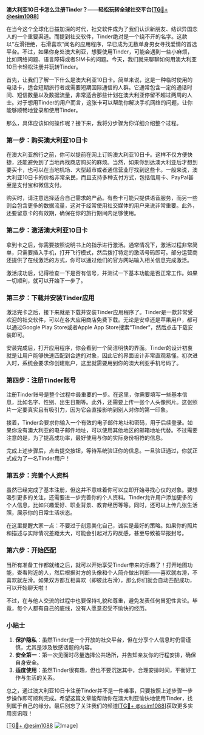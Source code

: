 **澳大利亚10日卡怎么注册Tinder？——轻松玩转全球社交平台[[TG💪+ @esim1088](https://t.me/s/esim1088)]**

在当今这个全球化日益加深的时代，社交软件成为了我们认识新朋友、结识异国恋人的一个重要渠道。而提到社交软件，Tinder绝对是一个绕不开的名字。这款以“左滑拒绝，右滑喜欢”闻名的应用程序，早已成为无数单身男女寻找爱情的首选平台。不过，如果你身处澳大利亚，想要使用Tinder，可能会遇到一些小麻烦，比如网络问题、语言障碍或者SIM卡的问题。今天，我们就来聊聊如何用澳大利亚10日卡轻松注册并玩转Tinder。

首先，让我们了解一下什么是澳大利亚10日卡。简单来说，这是一种临时使用的电话卡，适合短期旅行者或需要短期国际通信的人群。它通常包含一定的通话时间、短信数量以及数据流量，非常适合那些计划在澳大利亚停留不超过两周的人士。对于想用Tinder的用户而言，这张卡可以帮助你解决手机网络的问题，让你能够顺畅地登录和使用Tinder。

那么，具体应该如何操作呢？接下来，我将分步骤为你详细介绍整个过程。

### 第一步：购买澳大利亚10日卡

在澳大利亚旅行之前，你可以提前在网上订购澳大利亚10日卡。这样不仅方便快捷，还能避免到了当地再找商店购买的麻烦。当然，如果你到达澳大利亚后才想到要买卡，也可以在当地机场、大型超市或者通信营业厅找到这些卡。一般来说，澳大利亚10日卡的价格非常亲民，而且支持多种支付方式，包括信用卡、PayPal甚至是支付宝和微信支付。

购买时，请注意选择适合自己需求的产品。有些卡可能只提供语音服务，而另一些则会包含更多的数据流量，这对于经常使用社交媒体的用户来说非常重要。此外，还要留意卡的有效期，确保在你的旅行期间内足够使用。

### 第二步：激活澳大利亚10日卡

拿到卡之后，你需要按照说明书上的指示进行激活。通常情况下，激活过程非常简单，只需要插入手机，打开飞行模式，然后拨打特定的激活号码即可。部分运营商还提供了在线激活的方式，你可以通过他们的官方网站输入相关信息完成激活。

激活成功后，记得检查一下是否有信号，并测试一下基本功能是否正常工作。如果一切顺利，就可以开始下一步了。

### 第三步：下载并安装Tinder应用

激活完卡之后，接下来就是下载并安装Tinder应用程序了。Tinder是一款非常受欢迎的社交软件，可以在各大应用商店免费下载。无论是安卓还是苹果用户，都可以通过Google Play Store或者Apple App Store搜索“Tinder”，然后点击下载安装即可。

安装完成后，打开应用程序，你会看到一个简洁明快的界面。Tinder的设计初衷就是让用户能够快速匹配到合适的对象，因此它的界面设计非常直观易懂。初次进入时，系统会要求你创建账户，这里就需要用到你的澳大利亚手机号码了。

### 第四步：注册Tinder账号

注册Tinder账号是整个过程中最重要的一步。在这里，你需要填写一些基本信息，比如名字、性别、出生日期等。此外，还需要上传一张个人头像照片。这张照片一定要真实且有吸引力，因为它会直接影响到别人对你的第一印象。

接着，Tinder会要求你输入一个有效的电子邮件地址和密码，用于后续登录。如果你没有澳大利亚的电子邮件地址，可以使用其他地区的邮箱地址代替。不过需要注意的是，为了提高成功率，最好使用与你的实际身份相符的信息。

完成上述步骤后，点击提交按钮，等待系统验证你的信息。一旦验证通过，你就正式成为了一名Tinder用户！

### 第五步：完善个人资料

虽然已经完成了基本注册，但这并不意味着你可以立即开始寻找心仪的对象。要想吸引更多的关注，还需要进一步完善你的个人资料。Tinder允许用户添加更多的个人信息，比如兴趣爱好、职业背景、教育经历等等。同时，还可以上传几张生活照，展示你的日常生活状态。

在这里提醒大家一点：不要过于刻意美化自己，诚实是最好的策略。如果你的照片和描述与实际情况差距太大，可能会引起对方的反感，甚至导致被举报封号。

### 第六步：开始匹配

当所有准备工作都就绪之后，就可以开始享受Tinder带来的乐趣了！打开地图功能，查看附近的人，然后根据对方的头像和个人简介做出判断——喜欢就右滑，不喜欢就左滑。如果双方都互相喜欢（即彼此右滑），那么你们就会自动匹配成功，可以开始聊天啦！

不过，在与他人交流的过程中也要保持礼貌和尊重，避免发表任何冒犯性言论。毕竟，每个人都有自己的底线，没有人愿意忍受不愉快的经历。

### 小贴士

1. **保护隐私**：虽然Tinder是一个开放的社交平台，但在分享个人信息时仍需谨慎，尤其是涉及敏感话题的内容。
2. **安全第一**：第一次见面时尽量选择公共场所，并告知亲友你的行程安排，确保自身安全。
3. **适度使用**：虽然Tinder很有趣，但也不要沉迷其中，合理安排时间，平衡好工作与生活的关系。

总之，通过澳大利亚10日卡注册Tinder并不是一件难事，只要按照上述步骤一步步操作即可顺利完成。希望这篇文章能帮助你在澳大利亚愉快地使用Tinder，找到属于自己的缘分。最后别忘了关注我们的频道[[TG💪+ @esim1088](https://t.me/s/esim1088)]获取更多实用资讯哦！

[[TG💪+ @esim1088](https://t.me/s/esim1088) ![Image](https://i.postimg.cc/4NQfJmqS/Snipaste-2025-05-13-00-14-12.png)]